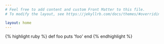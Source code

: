 ```yaml
---
# Feel free to add content and custom Front Matter to this file.
# To modify the layout, see https://jekyllrb.com/docs/themes/#overriding-theme-defaults

layout: home
---
```

{% highlight ruby %}
def foo
  puts 'foo'
end
{% endhighlight %}

